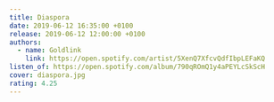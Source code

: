 ```yaml
---
title: Diaspora
date: 2019-06-12 16:35:00 +0100
release: 2019-06-12 12:00:00 +0100
authors:
  - name: Goldlink
    link: https://open.spotify.com/artist/5XenQ7XfcvQdfIbpLEFaKQ
listen_of: https://open.spotify.com/album/790qROmQ1y4aPEYLcSkScH
cover: diaspora.jpg
rating: 4.25
---
```

